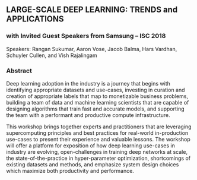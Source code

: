 ## LARGE-SCALE DEEP LEARNING: TRENDS and APPLICATIONS
### with Invited Guest Speakers from Samsung – ISC 2018

Speakers: Rangan Sukumar, Aaron Vose, Jacob Balma, Hars Vardhan, Schuyler Cullen, and Vish Rajalingam

### Abstract
Deep learning adoption in the industry is a journey that begins with identifying appropriate datasets and use-cases, investing in curation and creation of appropriate labels that map to monetizable business problems, building a team of data and machine learning scientists that are capable of designing algorithms that train fast and accurate models, and supporting the team with a performant and productive compute infrastructure.

This workshop brings together experts and practitioners that are leveraging supercomputing principles and best practices for real-world in-production use-cases to present their experience and valuable lessons. The workshop will offer a platform for exposition of how deep learning use-cases in industry are evolving, open-challenges in training deep networks at scale, the state-of-the-practice in hyper-parameter optimization, shortcomings of existing datasets and methods, and emphasize system design choices which maximize both productivity and performance.
